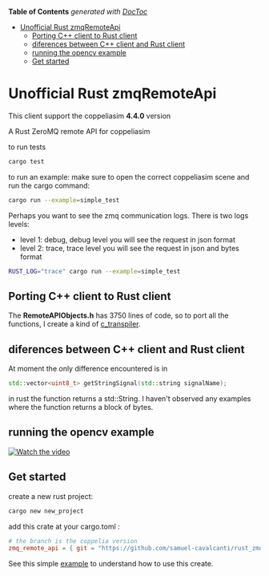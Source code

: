 <!-- START doctoc generated TOC please keep comment here to allow auto update -->
<!-- DON'T EDIT THIS SECTION, INSTEAD RE-RUN doctoc TO UPDATE -->
**Table of Contents**  *generated with [DocToc](https://github.com/thlorenz/doctoc)*

- [Unofficial Rust zmqRemoteApi](#unofficial-rust-zmqremoteapi)
  - [Porting C++ client to Rust client](#porting-c-client-to-rust-client)
  - [diferences between C++ client and Rust client](#diferences-between-c-client-and-rust-client)
  - [running the opencv example](#running-the-opencv-example)
  - [Get started](#get-started)

<!-- END doctoc generated TOC please keep comment here to allow auto update -->

# Unofficial Rust zmqRemoteApi

This client support the coppeliasim **4.4.0** version

A Rust ZeroMQ remote API for coppeliasim

to run tests

```bash
cargo test
```

to run an example:
make sure to open the correct coppeliasim scene and
run the cargo command:

```bash
cargo run --example=simple_test
```

Perhaps you want to see the zmq communication logs.
There is two logs levels:

- level 1: debug, debug level you will see the request in json format
- level 2: trace, trace level you will see the request in json and bytes format

```bash
RUST_LOG="trace" cargo run --example=simple_test
```

## Porting C++ client to Rust client

The **RemoteAPIObjects.h** has 3750 lines of code, so to port all the
functions, I create a kind of [c_transpiler](c_transpiler/).

## diferences between C++ client and Rust client

At moment the only difference encountered is in

```c++
std::vector<uint8_t> getStringSignal(std::string signalName);
```

in rust the function returns a std::String. I haven't observed any
examples where the function returns a block of bytes.

## running the opencv example

[![Watch the video](https://img.youtube.com/vi/fo8G43WZQ6c/maxresdefault.jpg)](https://youtu.be/fo8G43WZQ6c)

## Get started

create a new rust project:

```bash
cargo new new_project
```

add this crate at your cargo.toml :

```toml
# the branch is the coppelia version
zmq_remote_api = { git = "https://github.com/samuel-cavalcanti/rust_zmqRemoteApi", branch = "CoppeliaSim_4.4.0"}

```

See this simple [example](examples/get_simulation_time.rs) to understand how to use this create.
